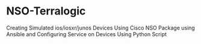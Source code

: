 # NSO-Terralogic
Creating Simulated ios/iosxr/junos Devices Using Cisco NSO Package using Ansible and Configuring Service on Devices Using Python Script
